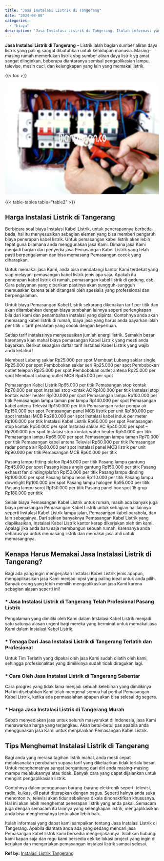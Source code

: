```yaml
---
title: "Jasa Instalasi Listrik di Tangerang"
date: "2024-08-08"
categories: 
  - "biaya"
description: "Jasa Instalasi Listrik di Tangerang. Itulah informasi yang dapat kami sampaikan tentang Jasa Instalasi Listrik di Tangerang. Apabila diantara anda ada yang s..."
---
```


**Jasa Instalasi Listrik di Tangerang** – Listrik ialah bagian sumber aliran daya listrik yang paling sangat dibutuhkan untuk kehidupan manusia. Masing-masing rumah memerlukan listrik sbg sumber aliran daya listrik yg amat sangat diinginkan, beberapa diantaranya semisal pengaplikasian lampu, televise, mesin cuci, dan kelengkapan yang lain yang memakai listrik.

{{< toc >}}

![Jasa Instalasi Listrik di Tangerang](/images/instalasi-listrik-murah19.png)

{{< table-tables table="table2" >}}

## Harga Instalasi Listrik di Tangerang

Berbicara soal biaya Instalasi Kabel Listrik, untuk penerapannya berbeda-beda, hal itu menyesuaikan sebagian elemen yang bisa memberi pengaruh biaya penerapan kabel listrik. Untuk pemasangan kabel listrik akan lebih tepat guna bilamana anda menggunakan jasa Kami. Dimana jasa Kami menjadi bagian dari penyedia jasa Pemasangan Kabel Listrik yang telah pasti berpengalaman dan bisa memasang Pemasangan cocok yang diharapkan.

Untuk memakai jasa Kami, anda bisa mendatangi kantor Kami terdekat yang siap melayani pemasangan kabel listrik jenis apa saja. Apakah itu penerapan kabel listrik di rumah, pemasangan kabel listrik di gedung, dsb. Cara pelayanan yang diberikan pastinya akan sungguh-sungguh memuaskan karena telah ditangani oleh spesialis yang professional dan berpengalaman.

Untuk biaya Pemasangan Kabel Listrik sekarang dikenakan tarif per titik dan akan ditambahkan dengan biaya tambahan lainnya seperti perlengkapan bila dari kami dan penambahan instalasi yang dipinta. Contohnya anda akan memasang kabel listrik di rumah, biaya jasa yang harus anda bayarkan ialah per titik + tarif peralatan yang cocok dengan keperluan.

Setiap tarif instalasinya menyesuaikan jumlah energi listrik. Semakin besar karenanya kian mahal biaya pemasangan Kabel Listrik yang mesti anda bayarkan. Berikut sebagian daftar tarif Instalasi Kabel Listrik yang wajib anda ketahui !

Membuat Lubang saklar Rp25.000 per spot Membuat Lubang saklar single Rp25.000 per spot Pembobokan saklar seri Rp25.000 per spot Pembobokan outlet telepon Rp25.000 per spot Pembobokan outlet antena Rp25.000 per spot Membuat Lubang outlet MCB Rp45.000 per spot

Pemasangan Kabel Listrik Rp65.000 per titik Pemasangan stop kontak Rp70.000 per spot Instalasi stop kontak AC Rp100.000 per titik Instalasi stop kontak water heater Rp100.000 per spot Pemasangan lampu Rp100.000 per titik Pemasangan lampu taman per lampu Rp140.000 per spot Pemasangan kabel antena Televisi Rp150.000 per titik Pemasangan radar pompa air Rp150.000 per spot Pemasangan panel MCB listrik per unit Rp180.000 per spot Instalasi MCB Rp280.000 per spot Instalasi kabel induk per meter Rp100.000 per titik Instalasi Kabel Listrik Rp60.000 per spot Pemasangan stop kontak Rp50.000 per spot Instalasi saklar AC Rp40.000 per spot – Rp200.000 per spot Instalasi stop kontak water heater Rp50.000 per titik Pemasangan lampu Rp65.000 per spot Pemasangan lampu taman Rp70.000 per titik Pemasangan kabel antena Televisi Rp60.000 per titik Pemasangan radar pompa air Rp60.000 per spot Instalasi panel MCB listrik per unit Rp90.000 per titik Pemasangan MCB Rp60.000 per titik

Pasang lampu fitting plafon Rp45.000 per titik Pasang lampu gantung Rp45.000 per spot Pasang kipas angin gantung Rp150.000 per titik Pasang exhaust fan dinding/plafon Rp150.000 per titik Pasang lampu dinding Rp100.000 per spot Pasang lampu neon Rp110.000 per titik Pasang lampu downlight Rp100.000 per spot Pasang lampu halogen Rp95.000 per titik Pasang lampu sorot Rp150.000 per titik Pasang panel box spot 15 grup Rp180.000 per titik

Selain biaya Pemasangan Kabel Listrik untuk rumah, masih ada banyak juga biaya pemasangan Pemasangan Kabel Listrik untuk sebagian hal lainnya seperti Instalasi Kabel Listrik lampu jalan, Pemasangan kabel parabola, dan lain sebagainya. Dari sekian banyaknya Pemasangan Kabel Listrik yang diaplikasikan, Instalasi Kabel Listrik kantor kerap dikerjakan oleh tim kami. Apalagi jika anda baru saja membangun sebuah rumah, karenanya anda seharusnya untuk memasang listrik dan memakai jasa ahli untuk memasangnya.

## Kenapa Harus Memakai Jasa Instalasi Listrik di Tangerang?

Bagi ada yang ingin mengerjakan Instalasi Kabel Listrik jenis apapun, mengaplikasikan jasa Kami menjadi opsi yang paling ideal untuk anda pilih. Banyak orang yang lebih memilih mengaplikasikan jasa Kami karena sebagian alasan seperti ini!

### \* Jasa Instalasi Listrik di Tangerang Telah Profesional Pasang Listrik

Pengalaman yang dimiliki oleh Kami dalam Instalasi Kabel Listrik menjadi satu satunya alasan urgent bagi mereka yang berminat untuk memakai jasa Kami dalam Instalasi Kabel Listrik.

### \* Tenaga Dari Jasa Instalasi Listrik di Tangerang Terlatih dan Profesional

Untuk Tim Terlatih yang dipakai oleh jasa Kami sudah dilatih oleh kami, sehingga profesionalitas yang dimilikinya sudah tidak diragukan lagi.

### \* Cara Oleh Jasa Instalasi Listrik di Tangerang Sebentar

Cara progres yang tidak lama menjadi sebuah kelebihan yang dimilikinya. Hal ini disebabkan Kami telah mengenal semua hal perihal Pemasangan Kabel Listrik, ketika ada permasalahan apapun akan bisa selesai dg segera.

### \* Harga Jasa Instalasi Listrik di Tangerang Murah

Sebab menyediakan jasa untuk seluruh masyarakat di Indonesia, jasa Kami menawarkan harga yang terjangkau. Akan betul-betul pas apabila anda menggunakan jasa Kami untuk menjalankan Pemasangan Kabel Listrik.

## Tips Menghemat Instalasi Listrik di Tangerang


Bagi anda yang merasa tagihan listrik mahal, anda mesti cepat melaksanakan perubahan supaya tarif yang dikeluarkan tidak terlalu besar. Untuk menghematnya sangat bergantung dari diri anda masing-masing mampu melakukannya atau tidak. Banyak cara yang dapat dijalankan untuk mengirit pengaplikasian listrik.

Contohnya dalam penggunaan barang-barang elektronik seperti televisi, radio, kulkas, dll patut diterapkan dengan bagus. Seperti halnya anda suka menonton tv, televisi akan tidur sebaiknya dikala dinonaktifkan khususnya. Hal ini akan lebih menghemat penerapan listrik yang anda pakai. Semacam juga dengan semacam itu lainnya yang kelengkapan listrik, mengaplikasikan anda bisa menghematnya tentu akan lebih baik.

Itulah informasi yang dapat kami sampaikan tentang Jasa Instalasi Listrik di Tangerang. Apabila diantara anda ada yang sedang mencari jasa Pemasangan kabel listrik kami bersedia mengerjakannya. Silahkan hubungi kami kapan saja dan regu kami bersedia cek ke lokasi project yang ingin di kerjakan dan mengerjakan pemasangan instalasi listrik sampai selesai.

**Ref by:** [Instalasi Listrik Tangerang](https://id.wikipedia.org/wiki/Instalasi)
